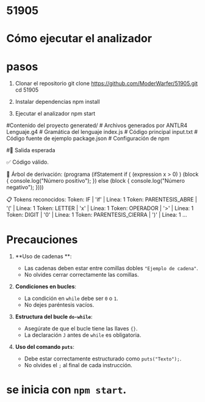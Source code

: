 # 51905

# Cómo ejecutar el analizador

# pasos 
1. Clonar el repositorio
git clone https://github.com/ModerWarfer/51905.git
cd 51905

2. Instalar dependencias
npm install

3. Ejecutar el analizador
npm start

#Contenido del proyecto
generated/          # Archivos generados por ANTLR4
Lenguaje.g4         # Gramática del lenguaje
index.js            # Código principal
input.txt           # Código fuente de ejemplo
package.json        # Configuración de npm

#📌 Salida esperada

✅ Código válido.

🌳 Árbol de derivación:
(programa (ifStatement if ( (expression x > 0) ) (block { console.log("Número positivo"); }) else (block { console.log("Número negativo"); })))

📋 Tokens reconocidos:
Token: IF              | 'if' | Línea: 1
Token: PARENTESIS_ABRE | '('  | Línea: 1
Token: LETTER          | 'x'  | Línea: 1
Token: OPERADOR        | '>'  | Línea: 1
Token: DIGIT           | '0'  | Línea: 1
Token: PARENTESIS_CIERRA | ')' | Línea: 1
...

# Precauciones 

1. **Uso de cadenas
**:
   - Las cadenas deben estar entre comillas dobles `"Ejemplo de cadena"`.
   - No olvides cerrar correctamente las comillas.

2. **Condiciones en bucles**:
   - La condición en `while` debe ser `0` o `1`.
   - No dejes paréntesis vacíos.

3. **Estructura del bucle `do-while`**:
   - Asegúrate de que el bucle tiene las llaves `{}`.
   - La declaración `J` antes de `while` es obligatoria.

4. **Uso del comando `puts`**:
   - Debe estar correctamente estructurado como `puts("Texto");`.
   - No olvides el `;` al final de cada instrucción.

# se inicia con  `npm start`.
